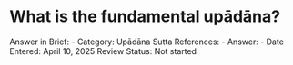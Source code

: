 # What is the fundamental upādāna?

Answer in Brief: -
 Category: Upādāna
Sutta References: -
Answer: -
Date Entered: April 10, 2025
Review Status: Not started